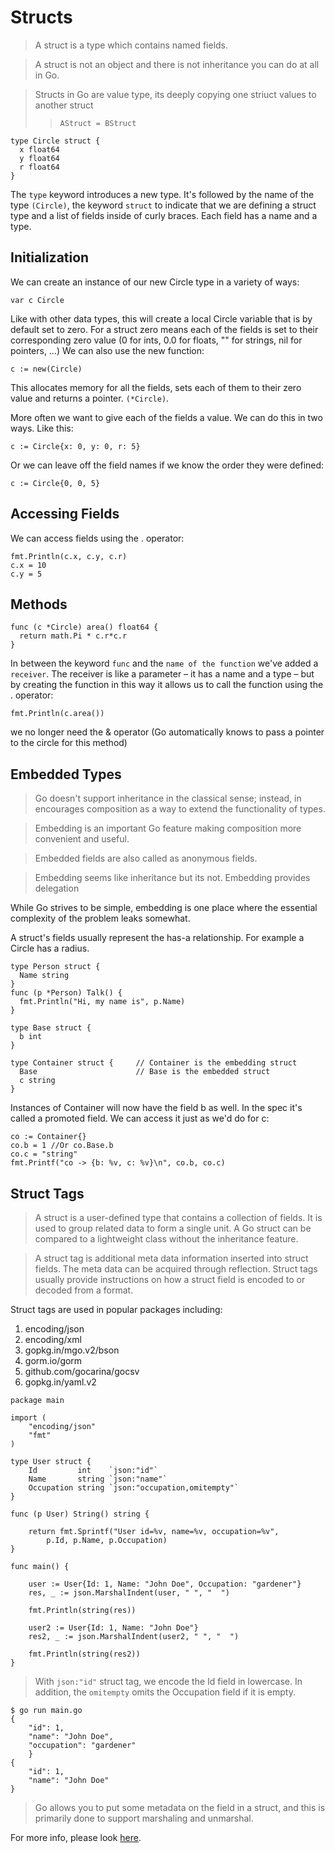 # Structs

>A struct is a type which contains named fields.

>A struct is not an object and there is not inheritance you can do at all in Go.

>Structs in Go are value type, its deeply copying one striuct values to another struct
>>`AStruct = BStruct`

```
type Circle struct {
  x float64
  y float64
  r float64
}
```

The `type` keyword introduces a new type. It's followed by the name of the type `(Circle)`, the keyword `struct` to indicate that we are defining a struct type and a list of fields inside of curly braces. Each field has a name and a type.

## Initialization

We can create an instance of our new Circle type in a variety of ways:

`var c Circle`

Like with other data types, this will create a local Circle variable that is by default set to zero. For a struct zero means each of the fields is set to their corresponding zero value (0 for ints, 0.0 for floats, "" for strings, nil for pointers, …) We can also use the new function:

`c := new(Circle)`

This allocates memory for all the fields, sets each of them to their zero value and returns a pointer. `(*Circle)`.

More often we want to give each of the fields a value. We can do this in two ways. Like this:

`c := Circle{x: 0, y: 0, r: 5}`

Or we can leave off the field names if we know the order they were defined:

`c := Circle{0, 0, 5}`

## Accessing Fields
We can access fields using the . operator:

```
fmt.Println(c.x, c.y, c.r)
c.x = 10
c.y = 5
```

## Methods

```
func (c *Circle) area() float64 {
  return math.Pi * c.r*c.r
}
```

In between the keyword `func` and the `name of the function` we've added a `receiver`. The receiver is like a parameter – it has a name and a type – but by creating the function in this way it allows us to call the function using the . operator:

`fmt.Println(c.area())`

we no longer need the & operator (Go automatically knows to pass a pointer to the circle for this method) 

## Embedded Types

>Go doesn't support inheritance in the classical sense; instead, in encourages composition as a way to extend the functionality of types.

>Embedding is an important Go feature making composition more convenient and useful.

>Embedded fields are also called as anonymous fields. 

>Embedding seems like inheritance but its not. Embedding provides delegation

While Go strives to be simple, embedding is one place where the essential complexity of the problem leaks somewhat.

A struct's fields usually represent the has-a relationship. For example a Circle has a radius. 

```
type Person struct {
  Name string
}
func (p *Person) Talk() {
  fmt.Println("Hi, my name is", p.Name)
}
```

```
type Base struct {
  b int
}

type Container struct {     // Container is the embedding struct
  Base                      // Base is the embedded struct
  c string
}
```

Instances of Container will now have the field b as well. In the spec it's called a promoted field. We can access it just as we'd do for c:
```
co := Container{}
co.b = 1 //Or co.Base.b
co.c = "string"
fmt.Printf("co -> {b: %v, c: %v}\n", co.b, co.c)
```

## Struct Tags

>A struct is a user-defined type that contains a collection of fields. It is used to group related data to form a single unit. A Go struct can be compared to a lightweight class without the inheritance feature.

>A struct tag is additional meta data information inserted into struct fields. The meta data can be acquired through reflection. Struct tags usually provide instructions on how a struct field is encoded to or decoded from a format.

Struct tags are used in popular packages including:
1. encoding/json
2. encoding/xml
3. gopkg.in/mgo.v2/bson
4. gorm.io/gorm
5. github.com/gocarina/gocsv
6. gopkg.in/yaml.v2

```
package main

import (
    "encoding/json"
    "fmt"
)

type User struct {
    Id         int    `json:"id"`
    Name       string `json:"name"`
    Occupation string `json:"occupation,omitempty"`
}

func (p User) String() string {

    return fmt.Sprintf("User id=%v, name=%v, occupation=%v",
        p.Id, p.Name, p.Occupation)
}

func main() {

    user := User{Id: 1, Name: "John Doe", Occupation: "gardener"}
    res, _ := json.MarshalIndent(user, " ", "  ")

    fmt.Println(string(res))

    user2 := User{Id: 1, Name: "John Doe"}
    res2, _ := json.MarshalIndent(user2, " ", "  ")

    fmt.Println(string(res2))
}
```
>With `json:"id"` struct tag, we encode the Id field in lowercase. In addition, the `omitempty` omits the Occupation field if it is empty.

```
$ go run main.go
{
    "id": 1,
    "name": "John Doe",
    "occupation": "gardener"
    }
{
    "id": 1,
    "name": "John Doe"
}
```

>Go allows you to put some metadata on the field in a struct, and this is primarily done to support marshaling and unmarshal.



For more info, please look [here](https://zetcode.com/golang/struct-tag/).